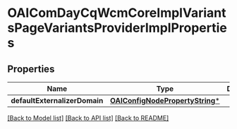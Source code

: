 # OAIComDayCqWcmCoreImplVariantsPageVariantsProviderImplProperties

## Properties
Name | Type | Description | Notes
------------ | ------------- | ------------- | -------------
**defaultExternalizerDomain** | [**OAIConfigNodePropertyString***](OAIConfigNodePropertyString.md) |  | [optional] 

[[Back to Model list]](../README.md#documentation-for-models) [[Back to API list]](../README.md#documentation-for-api-endpoints) [[Back to README]](../README.md)


